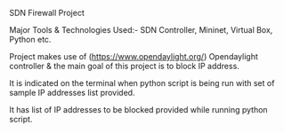 SDN Firewall Project

Major Tools & Technologies Used:- SDN Controller, Mininet, Virtual Box, Python etc.

Project makes use of (https://www.opendaylight.org/) Opendaylight controller & the main goal of this project is to block IP address.

It is indicated on the terminal when python script is being run with set of sample IP addresses list provided.

It has list of IP addresses to be blocked provided while running python script.
